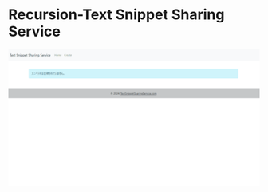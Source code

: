 # Recursion-Text Snippet Sharing Service

![service-image](https://github.com/Karukan0814/Recursion-TextSnippetSharingService/blob/main/assets/TextSnippetServiceDemo.gif)
